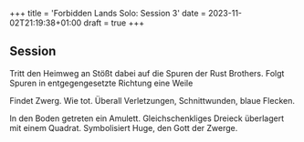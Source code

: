 +++
title = 'Forbidden Lands Solo: Session 3'
date = 2023-11-02T21:19:38+01:00
draft = true
+++

## Session
Tritt den Heimweg an
Stößt dabei auf die Spuren der Rust Brothers.
Folgt Spuren in entgegengesetzte Richtung eine Weile

Findet Zwerg.
Wie tot.
Überall Verletzungen, Schnittwunden, blaue Flecken.

In den Boden getreten ein Amulett.
Gleichschenkliges Dreieck überlagert mit einem Quadrat.
Symbolisiert Huge, den Gott der Zwerge.